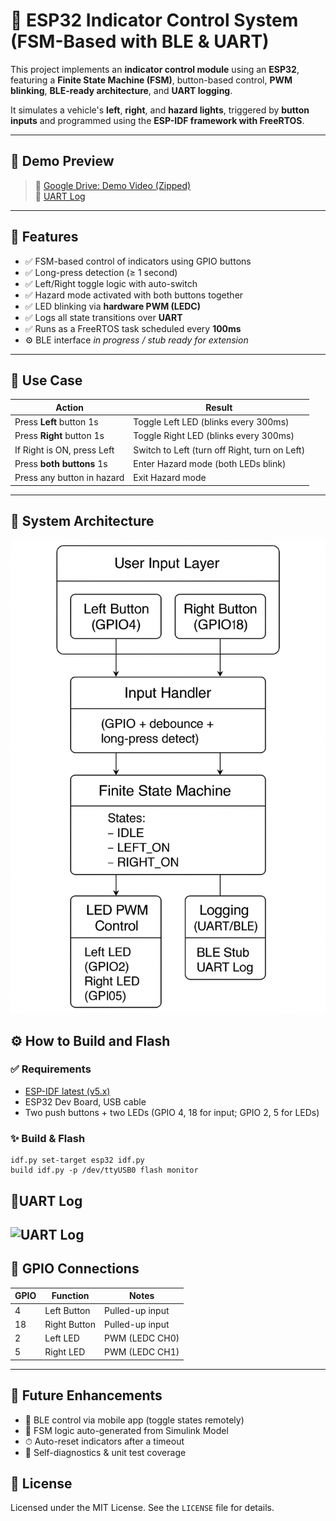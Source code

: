 # 🚦 ESP32 Indicator Control System (FSM-Based with BLE & UART)

This project implements an **indicator control module** using an **ESP32**, featuring a **Finite State Machine (FSM)**, button-based control, **PWM blinking**, **BLE-ready architecture**, and **UART logging**.

It simulates a vehicle's **left**, **right**, and **hazard lights**, triggered by **button inputs** and programmed using the **ESP-IDF framework with FreeRTOS**.

---

## 📸 Demo Preview

> 🎥 [Google Drive: Demo Video (Zipped)](https://drive.google.com/file/d/1go1abJI06jVhiN3Q_P7xDyXh5yygv6cJ/view?usp=sharing)  
> 📄 [UART Log ](https://drive.google.com/file/d/1QvNFd2rMj3zENVTEeiAXqRNwJT9GwfgZ/view?usp=sharing)
---

## 📌 Features

- ✅ FSM-based control of indicators using GPIO buttons  
- ✅ Long-press detection (≥ 1 second)  
- ✅ Left/Right toggle logic with auto-switch  
- ✅ Hazard mode activated with both buttons together  
- ✅ LED blinking via **hardware PWM (LEDC)**  
- ✅ Logs all state transitions over **UART**  
- ✅ Runs as a FreeRTOS task scheduled every **100ms**  
- ⚙️ BLE interface *in progress / stub ready for extension*

---

## 🎯 Use Case

| Action                        | Result                                      |
|------------------------------|---------------------------------------------|
| Press **Left** button 1s     | Toggle Left LED (blinks every 300ms)        |
| Press **Right** button 1s    | Toggle Right LED (blinks every 300ms)       |
| If Right is ON, press Left   | Switch to Left (turn off Right, turn on Left) |
| Press **both buttons** 1s    | Enter Hazard mode (both LEDs blink)         |
| Press any button in hazard   | Exit Hazard mode                            |

---

## 🧱 System Architecture
![System Architecture](Indicator_sontrol_system.png)



## ⚙️ How to Build and Flash

### ✅ Requirements
- [ESP-IDF latest (v5.x)](https://docs.espressif.com/projects/esp-idf/en/latest/esp32/)
- ESP32 Dev Board, USB cable
- Two push buttons + two LEDs (GPIO 4, 18 for input; GPIO 2, 5 for LEDs)

### ✨ Build & Flash

```
idf.py set-target esp32 idf.py
build idf.py -p /dev/ttyUSB0 flash monitor
````
## 🧪UART Log

![UART Log](/Indicator-Control-System/UART_log.png)
---

## 🔌 GPIO Connections

| GPIO  | Function     | Notes            |
|-------|--------------|------------------|
| 4     | Left Button  | Pulled-up input  |
| 18    | Right Button | Pulled-up input  |
| 2     | Left LED     | PWM (LEDC CH0)   |
| 5     | Right LED    | PWM (LEDC CH1)   |

---

## 🚀 Future Enhancements

- 📱 BLE control via mobile app (toggle states remotely)
- 🧠 FSM logic auto-generated from Simulink Model
- ⏱ Auto-reset indicators after a timeout
- 🧪 Self-diagnostics & unit test coverage

## 📄 License

Licensed under the MIT License. See the `LICENSE` file for details.
